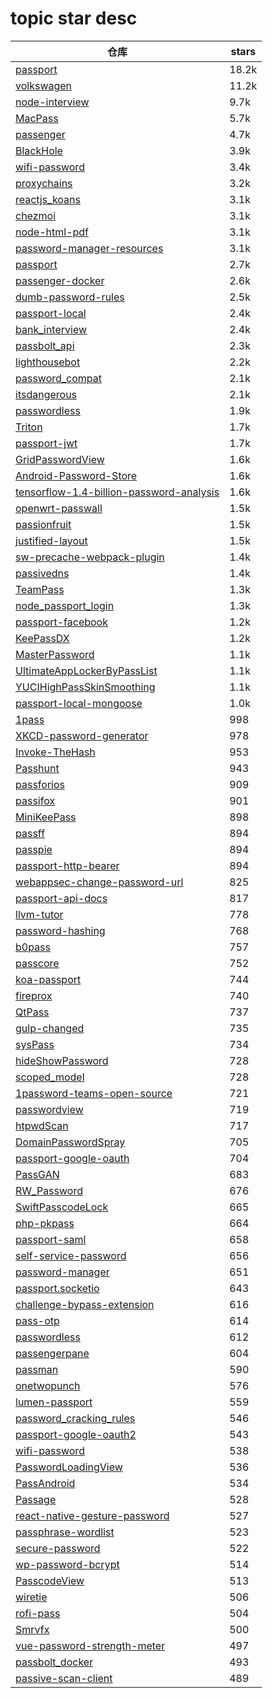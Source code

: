 # topic star desc 




|  仓库   | stars  | 
|-----|-------| 
|[passport](https://github.com/jaredhanson/passport.git)|18.2k|
|[volkswagen](https://github.com/auchenberg/volkswagen.git)|11.2k|
|[node-interview](https://github.com/ElemeFE/node-interview.git)|9.7k|
|[MacPass](https://github.com/MacPass/MacPass.git)|5.7k|
|[passenger](https://github.com/phusion/passenger.git)|4.7k|
|[BlackHole](https://github.com/ExistentialAudio/BlackHole.git)|3.9k|
|[wifi-password](https://github.com/rauchg/wifi-password.git)|3.4k|
|[proxychains](https://github.com/haad/proxychains.git)|3.2k|
|[reactjs_koans](https://github.com/arkency/reactjs_koans.git)|3.1k|
|[chezmoi](https://github.com/twpayne/chezmoi.git)|3.1k|
|[node-html-pdf](https://github.com/marcbachmann/node-html-pdf.git)|3.1k|
|[password-manager-resources](https://github.com/apple/password-manager-resources.git)|3.1k|
|[passport](https://github.com/laravel/passport.git)|2.7k|
|[passenger-docker](https://github.com/phusion/passenger-docker.git)|2.6k|
|[dumb-password-rules](https://github.com/dumb-password-rules/dumb-password-rules.git)|2.5k|
|[passport-local](https://github.com/jaredhanson/passport-local.git)|2.4k|
|[bank_interview](https://github.com/sty945/bank_interview.git)|2.4k|
|[passbolt_api](https://github.com/passbolt/passbolt_api.git)|2.3k|
|[lighthousebot](https://github.com/GoogleChromeLabs/lighthousebot.git)|2.2k|
|[password_compat](https://github.com/ircmaxell/password_compat.git)|2.1k|
|[itsdangerous](https://github.com/pallets/itsdangerous.git)|2.1k|
|[passwordless](https://github.com/florianheinemann/passwordless.git)|1.9k|
|[Triton](https://github.com/JonathanSalwan/Triton.git)|1.7k|
|[passport-jwt](https://github.com/mikenicholson/passport-jwt.git)|1.7k|
|[GridPasswordView](https://github.com/Jungerr/GridPasswordView.git)|1.6k|
|[Android-Password-Store](https://github.com/android-password-store/Android-Password-Store.git)|1.6k|
|[tensorflow-1.4-billion-password-analysis](https://github.com/philipperemy/tensorflow-1.4-billion-password-analysis.git)|1.6k|
|[openwrt-passwall](https://github.com/xiaorouji/openwrt-passwall.git)|1.5k|
|[passionfruit](https://github.com/chaitin/passionfruit.git)|1.5k|
|[justified-layout](https://github.com/flickr/justified-layout.git)|1.5k|
|[sw-precache-webpack-plugin](https://github.com/goldhand/sw-precache-webpack-plugin.git)|1.4k|
|[passivedns](https://github.com/gamelinux/passivedns.git)|1.4k|
|[TeamPass](https://github.com/nilsteampassnet/TeamPass.git)|1.3k|
|[node_passport_login](https://github.com/bradtraversy/node_passport_login.git)|1.3k|
|[passport-facebook](https://github.com/jaredhanson/passport-facebook.git)|1.2k|
|[KeePassDX](https://github.com/Kunzisoft/KeePassDX.git)|1.2k|
|[MasterPassword](https://github.com/Lyndir/MasterPassword.git)|1.1k|
|[UltimateAppLockerByPassList](https://github.com/api0cradle/UltimateAppLockerByPassList.git)|1.1k|
|[YUCIHighPassSkinSmoothing](https://github.com/YuAo/YUCIHighPassSkinSmoothing.git)|1.1k|
|[passport-local-mongoose](https://github.com/saintedlama/passport-local-mongoose.git)|1.0k|
|[1pass](https://github.com/georgebrock/1pass.git)|998|
|[XKCD-password-generator](https://github.com/redacted/XKCD-password-generator.git)|978|
|[Invoke-TheHash](https://github.com/Kevin-Robertson/Invoke-TheHash.git)|953|
|[Passhunt](https://github.com/Viralmaniar/Passhunt.git)|943|
|[passforios](https://github.com/mssun/passforios.git)|909|
|[passifox](https://github.com/pfn/passifox.git)|901|
|[MiniKeePass](https://github.com/MiniKeePass/MiniKeePass.git)|898|
|[passff](https://github.com/passff/passff.git)|894|
|[passpie](https://github.com/marcwebbie/passpie.git)|894|
|[passport-http-bearer](https://github.com/jaredhanson/passport-http-bearer.git)|894|
|[webappsec-change-password-url](https://github.com/w3c/webappsec-change-password-url.git)|825|
|[passport-api-docs](https://github.com/jwalton/passport-api-docs.git)|817|
|[llvm-tutor](https://github.com/banach-space/llvm-tutor.git)|778|
|[password-hashing](https://github.com/defuse/password-hashing.git)|768|
|[b0pass](https://github.com/bitepeng/b0pass.git)|757|
|[passcore](https://github.com/unosquare/passcore.git)|752|
|[koa-passport](https://github.com/rkusa/koa-passport.git)|744|
|[fireprox](https://github.com/ustayready/fireprox.git)|740|
|[QtPass](https://github.com/IJHack/QtPass.git)|737|
|[gulp-changed](https://github.com/sindresorhus/gulp-changed.git)|735|
|[sysPass](https://github.com/nuxsmin/sysPass.git)|734|
|[hideShowPassword](https://github.com/cloudfour/hideShowPassword.git)|728|
|[scoped_model](https://github.com/brianegan/scoped_model.git)|728|
|[1password-teams-open-source](https://github.com/1Password/1password-teams-open-source.git)|721|
|[passwordview](https://github.com/lisawray/passwordview.git)|719|
|[htpwdScan](https://github.com/lijiejie/htpwdScan.git)|717|
|[DomainPasswordSpray](https://github.com/dafthack/DomainPasswordSpray.git)|705|
|[passport-google-oauth](https://github.com/jaredhanson/passport-google-oauth.git)|704|
|[PassGAN](https://github.com/brannondorsey/PassGAN.git)|683|
|[RW_Password](https://github.com/r35tart/RW_Password.git)|676|
|[SwiftPasscodeLock](https://github.com/yankodimitrov/SwiftPasscodeLock.git)|665|
|[php-pkpass](https://github.com/flexible-agency/php-pkpass.git)|664|
|[passport-saml](https://github.com/node-saml/passport-saml.git)|658|
|[self-service-password](https://github.com/ltb-project/self-service-password.git)|656|
|[password-manager](https://github.com/clipperz/password-manager.git)|651|
|[passport.socketio](https://github.com/jfromaniello/passport.socketio.git)|643|
|[challenge-bypass-extension](https://github.com/privacypass/challenge-bypass-extension.git)|616|
|[pass-otp](https://github.com/tadfisher/pass-otp.git)|614|
|[passwordless](https://github.com/mikker/passwordless.git)|612|
|[passengerpane](https://github.com/Fingertips/passengerpane.git)|604|
|[passman](https://github.com/nextcloud/passman.git)|590|
|[onetwopunch](https://github.com/superkojiman/onetwopunch.git)|576|
|[lumen-passport](https://github.com/dusterio/lumen-passport.git)|559|
|[password_cracking_rules](https://github.com/NotSoSecure/password_cracking_rules.git)|546|
|[passport-google-oauth2](https://github.com/jaredhanson/passport-google-oauth2.git)|543|
|[wifi-password](https://github.com/kevva/wifi-password.git)|538|
|[PasswordLoadingView](https://github.com/Rogero0o/PasswordLoadingView.git)|536|
|[PassAndroid](https://github.com/ligi/PassAndroid.git)|534|
|[Passage](https://github.com/IndicoDataSolutions/Passage.git)|528|
|[react-native-gesture-password](https://github.com/Spikef/react-native-gesture-password.git)|527|
|[passphrase-wordlist](https://github.com/initstring/passphrase-wordlist.git)|523|
|[secure-password](https://github.com/emilbayes/secure-password.git)|522|
|[wp-password-bcrypt](https://github.com/roots/wp-password-bcrypt.git)|514|
|[PasscodeView](https://github.com/hanks-zyh/PasscodeView.git)|513|
|[wiretie](https://github.com/synacor/wiretie.git)|506|
|[rofi-pass](https://github.com/carnager/rofi-pass.git)|504|
|[Smrvfx](https://github.com/keijiro/Smrvfx.git)|500|
|[vue-password-strength-meter](https://github.com/apertureless/vue-password-strength-meter.git)|497|
|[passbolt_docker](https://github.com/passbolt/passbolt_docker.git)|493|
|[passive-scan-client](https://github.com/c0ny1/passive-scan-client.git)|489|
